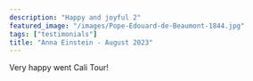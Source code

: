 ```yaml
---
description: "Happy and joyful 2"
featured_image: "/images/Pope-Edouard-de-Beaumont-1844.jpg"
tags: ["testimonials"]
title: "Anna Einstein - August 2023"
---
```


Very happy went Cali Tour!
